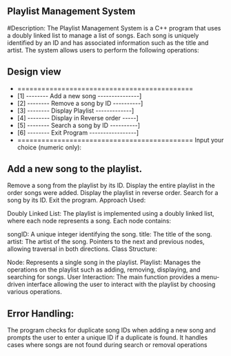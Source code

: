 ## Playlist Management System

#Description: The Playlist Management System is a C++ program that uses a doubly linked list to manage a list of songs. Each song is uniquely identified by an ID and has associated information such as the title and artist. The system allows users to perform the following operations:

## Design view 

- ============================================
- [1] -------- Add a new song ---------------]
- [2] -------- Remove a song by ID ----------]
- [3] -------- Display Playlist -------------]
- [4] -------- Display in Reverse order -----]
- [5] -------- Search a song by ID ----------]
- [6] -------- Exit Program -----------------]
- ============================================
Input your choice (numeric only):

## Add a new song to the playlist.
Remove a song from the playlist by its ID.
Display the entire playlist in the order songs were added.
Display the playlist in reverse order.
Search for a song by its ID.
Exit the program.
Approach Used:

Doubly Linked List: The playlist is implemented using a doubly linked list, where each node represents a song. Each node contains:

songID: A unique integer identifying the song.
title: The title of the song.
artist: The artist of the song.
Pointers to the next and previous nodes, allowing traversal in both directions.
Class Structure:

Node: Represents a single song in the playlist.
Playlist: Manages the operations on the playlist such as adding, removing, displaying, and searching for songs.
User Interaction: The main function provides a menu-driven interface allowing the user to interact with the playlist by choosing various operations.

## Error Handling:

The program checks for duplicate song IDs when adding a new song and prompts the user to enter a unique ID if a duplicate is found.
It handles cases where songs are not found during search or removal operations
